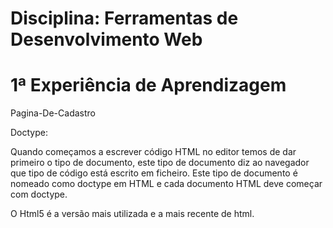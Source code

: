 # Disciplina: Ferramentas de Desenvolvimento Web
# 1ª Experiência de Aprendizagem

Pagina-De-Cadastro

Doctype:

Quando começamos a escrever código HTML no editor temos de dar primeiro o tipo de documento, este tipo de documento diz ao navegador que tipo de código está escrito em ficheiro. Este tipo de documento é nomeado como doctype em HTML e cada documento HTML deve começar com doctype.

O Html5 é a versão mais utilizada e a mais recente de html.
 
